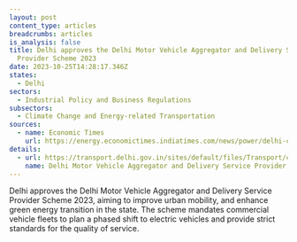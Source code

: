 ```yaml
---
layout: post
content_type: articles
breadcrumbs: articles
is_analysis: false
title: Delhi approves the Delhi Motor Vehicle Aggregator and Delivery Service
  Provider Scheme 2023
date: 2023-10-25T14:28:17.346Z
states:
  - Delhi
sectors:
  - Industrial Policy and Business Regulations
subsectors:
  - Climate Change and Energy-related Transportation
sources:
  - name: Economic Times
    url: https://energy.economictimes.indiatimes.com/news/power/delhi-clears-motor-vehicle-aggregator-scheme-2023-file-sent-to-lg/104512531
details:
  - url: https://transport.delhi.gov.in/sites/default/files/Transport/circulars-orders/motor_vehicle_act-hindi-english_23052023.pdf
    name: Delhi Motor Vehicle Aggregator and Delivery Service Provider Scheme 2023
---
```

Delhi approves the Delhi Motor Vehicle Aggregator and Delivery Service Provider Scheme 2023, aiming to improve urban mobility, and enhance green energy transition in the state. The scheme mandates commercial vehicle fleets to plan a phased shift to electric vehicles and provide strict standards for the quality of service.